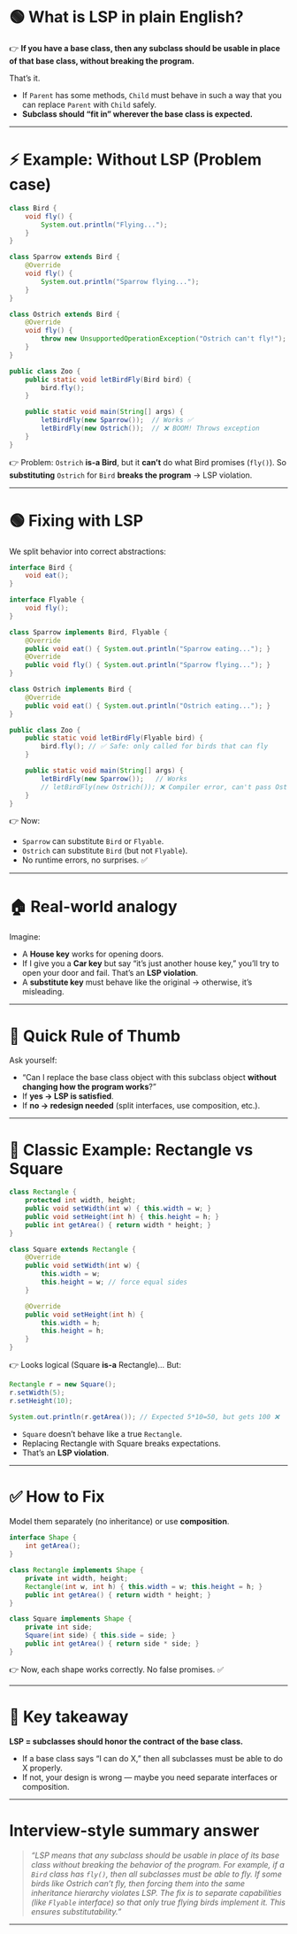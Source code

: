 # 🟢 What is LSP in plain English?

👉 **If you have a base class, then any subclass should be usable in place of that base class, without breaking the program.**

That’s it.

* If `Parent` has some methods, `Child` must behave in such a way that you can replace `Parent` with `Child` safely.
* **Subclass should “fit in” wherever the base class is expected.**

---

# ⚡ Example: Without LSP (Problem case)

```java
class Bird {
    void fly() {
        System.out.println("Flying...");
    }
}

class Sparrow extends Bird {
    @Override
    void fly() {
        System.out.println("Sparrow flying...");
    }
}

class Ostrich extends Bird {
    @Override
    void fly() {
        throw new UnsupportedOperationException("Ostrich can't fly!");
    }
}

public class Zoo {
    public static void letBirdFly(Bird bird) {
        bird.fly();
    }

    public static void main(String[] args) {
        letBirdFly(new Sparrow());  // Works ✅
        letBirdFly(new Ostrich());  // ❌ BOOM! Throws exception
    }
}
```

👉 Problem: `Ostrich` **is-a Bird**, but it **can’t** do what Bird promises (`fly()`).
So **substituting** `Ostrich` for `Bird` **breaks the program** → LSP violation.

---

# 🟢 Fixing with LSP

We split behavior into correct abstractions:

```java
interface Bird {
    void eat();
}

interface Flyable {
    void fly();
}

class Sparrow implements Bird, Flyable {
    @Override
    public void eat() { System.out.println("Sparrow eating..."); }
    @Override
    public void fly() { System.out.println("Sparrow flying..."); }
}

class Ostrich implements Bird {
    @Override
    public void eat() { System.out.println("Ostrich eating..."); }
}

public class Zoo {
    public static void letBirdFly(Flyable bird) {
        bird.fly(); // ✅ Safe: only called for birds that can fly
    }

    public static void main(String[] args) {
        letBirdFly(new Sparrow());   // Works
        // letBirdFly(new Ostrich()); ❌ Compiler error, can't pass Ostrich
    }
}
```

👉 Now:

* `Sparrow` can substitute `Bird` or `Flyable`.
* `Ostrich` can substitute `Bird` (but not `Flyable`).
* No runtime errors, no surprises. ✅

---

# 🏠 Real-world analogy

Imagine:

* A **House key** works for opening doors.
* If I give you a **Car key** but say “it’s just another house key,” you’ll try to open your door and fail. That’s an **LSP violation**.
* A **substitute key** must behave like the original → otherwise, it’s misleading.

---

# 🧪 Quick Rule of Thumb

Ask yourself:

* “Can I replace the base class object with this subclass object **without changing how the program works**?”
* If **yes → LSP is satisfied**.
* If **no → redesign needed** (split interfaces, use composition, etc.).

---

# 🔧 Classic Example: Rectangle vs Square

```java
class Rectangle {
    protected int width, height;
    public void setWidth(int w) { this.width = w; }
    public void setHeight(int h) { this.height = h; }
    public int getArea() { return width * height; }
}

class Square extends Rectangle {
    @Override
    public void setWidth(int w) {
        this.width = w;
        this.height = w; // force equal sides
    }

    @Override
    public void setHeight(int h) {
        this.width = h;
        this.height = h;
    }
}
```

👉 Looks logical (Square **is-a** Rectangle)…
But:

```java
Rectangle r = new Square();
r.setWidth(5);
r.setHeight(10);

System.out.println(r.getArea()); // Expected 5*10=50, but gets 100 ❌
```

* `Square` doesn’t behave like a true `Rectangle`.
* Replacing Rectangle with Square breaks expectations.
* That’s an **LSP violation**.

---

# ✅ How to Fix

Model them separately (no inheritance) or use **composition**.

```java
interface Shape {
    int getArea();
}

class Rectangle implements Shape {
    private int width, height;
    Rectangle(int w, int h) { this.width = w; this.height = h; }
    public int getArea() { return width * height; }
}

class Square implements Shape {
    private int side;
    Square(int side) { this.side = side; }
    public int getArea() { return side * side; }
}
```

👉 Now, each shape works correctly. No false promises. ✅

---

# 🎯 Key takeaway

**LSP = subclasses should honor the contract of the base class.**

* If a base class says “I can do X,” then all subclasses must be able to do X properly.
* If not, your design is wrong — maybe you need separate interfaces or composition.

---

# Interview-style summary answer

> *“LSP means that any subclass should be usable in place of its base class without breaking the behavior of the program. For example, if a `Bird` class has `fly()`, then all subclasses must be able to fly. If some birds like Ostrich can’t fly, then forcing them into the same inheritance hierarchy violates LSP. The fix is to separate capabilities (like `Flyable` interface) so that only true flying birds implement it. This ensures substitutability.”*

---